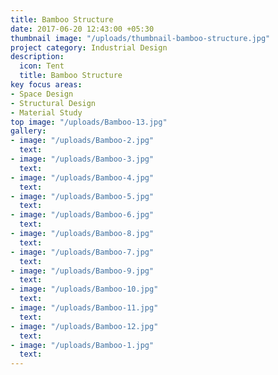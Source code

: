 ```yaml
---
title: Bamboo Structure
date: 2017-06-20 12:43:00 +05:30
thumbnail image: "/uploads/thumbnail-bamboo-structure.jpg"
project category: Industrial Design
description:
  icon: Tent
  title: Bamboo Structure
key focus areas:
- Space Design
- Structural Design
- Material Study
top image: "/uploads/Bamboo-13.jpg"
gallery:
- image: "/uploads/Bamboo-2.jpg"
  text: 
- image: "/uploads/Bamboo-3.jpg"
  text: 
- image: "/uploads/Bamboo-4.jpg"
  text: 
- image: "/uploads/Bamboo-5.jpg"
  text: 
- image: "/uploads/Bamboo-6.jpg"
  text: 
- image: "/uploads/Bamboo-8.jpg"
  text: 
- image: "/uploads/Bamboo-7.jpg"
  text: 
- image: "/uploads/Bamboo-9.jpg"
  text: 
- image: "/uploads/Bamboo-10.jpg"
  text: 
- image: "/uploads/Bamboo-11.jpg"
  text: 
- image: "/uploads/Bamboo-12.jpg"
  text: 
- image: "/uploads/Bamboo-1.jpg"
  text: 
---
```


